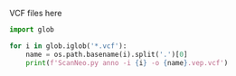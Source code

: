 VCF files here


```python
import glob

for i in glob.iglob('*.vcf'):
    name = os.path.basename(i).split('.')[0]
    print(f'ScanNeo.py anno -i {i} -o {name}.vep.vcf')
```    

